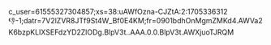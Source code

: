 c_user=61555327304857;xs=38:uAWfOzna-CJZtA:2:1705336312:-1:-1;datr=7V2lZVR8JTf9St4W_Bf0E4KM;fr=0901bdhOnMgmZMKd4.AWVa2K6bzpKLIXSEFdzYD2ZlODg.BlpV3t..AAA.0.0.BlpV3t.AWXjuoTJRQM

